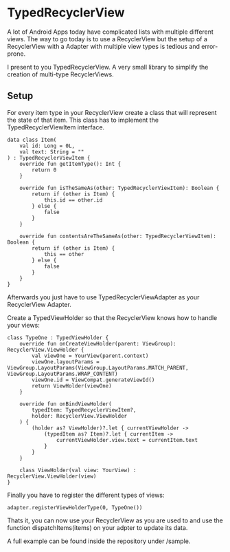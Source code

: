 # TypedRecyclerView
A lot of Android Apps today have complicated lists with multiple different views. The way to go today is to use a RecyclerView but the setup of a RecyclerView with a Adapter with multiple view types is tedious and error-prone. 

I present to you TypedRecyclerView. A very small library to simplify the creation of multi-type RecyclerViews. 

## Setup

For every item type in your RecyclerView create a class that will represent the state of that item. This class has to implement the TypedRecyclerViewItem interface.

```
data class Item(
    val id: Long = 0L,
    val text: String = ""
) : TypedRecyclerViewItem {
    override fun getItemType(): Int {
        return 0
    }

    override fun isTheSameAs(other: TypedRecyclerViewItem): Boolean {
        return if (other is Item) {
            this.id == other.id
        } else {
            false
        }
    }

    override fun contentsAreTheSameAs(other: TypedRecyclerViewItem): Boolean {
        return if (other is Item) {
            this == other
        } else {
            false
        }
    }
}
```

Afterwards you just have to use TypedRecyclerViewAdapter as your RecyclerView Adapter.

Create a TypedViewHolder so that the RecyclerView knows how to handle your views:

```
class TypeOne : TypedViewHolder {
    override fun onCreateViewHolder(parent: ViewGroup): RecyclerView.ViewHolder {
        val viewOne = YourView(parent.context)
        viewOne.layoutParams = ViewGroup.LayoutParams(ViewGroup.LayoutParams.MATCH_PARENT, ViewGroup.LayoutParams.WRAP_CONTENT)
        viewOne.id = ViewCompat.generateViewId()
        return ViewHolder(viewOne)
    }

    override fun onBindViewHolder(
        typedItem: TypedRecyclerViewItem?,
        holder: RecyclerView.ViewHolder
    ) {
        (holder as? ViewHolder)?.let { currentViewHolder ->
            (typedItem as? Item)?.let { currentItem ->
                currentViewHolder.view.text = currentItem.text
            }
        }
    }

    class ViewHolder(val view: YourView) : RecyclerView.ViewHolder(view)
}
```

Finally you have to register the different types of views:

```
adapter.registerViewHolderType(0, TypeOne())
```

Thats it, you can now use your RecyclerView as you are used to and use the function dispatchItems(items) on your adpter to update its data.

A full example can be found inside the repository under /sample.